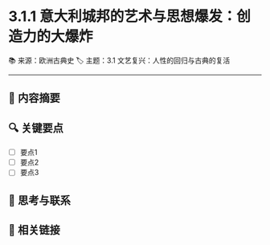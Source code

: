 # 3.1.1 意大利城邦的艺术与思想爆发：创造力的大爆炸

📚 来源：欧洲古典史
🏷️ 主题：3.1 文艺复兴：人性的回归与古典的复活

---

## 📝 内容摘要

<!-- 在此处添加内容摘要 -->

## 🔍 关键要点

- [ ] 要点1
- [ ] 要点2
- [ ] 要点3

## 💭 思考与联系

<!-- 在此处添加个人思考和与其他知识的联系 -->

## 🔗 相关链接

<!-- 在此处添加相关链接和参考文献 -->


